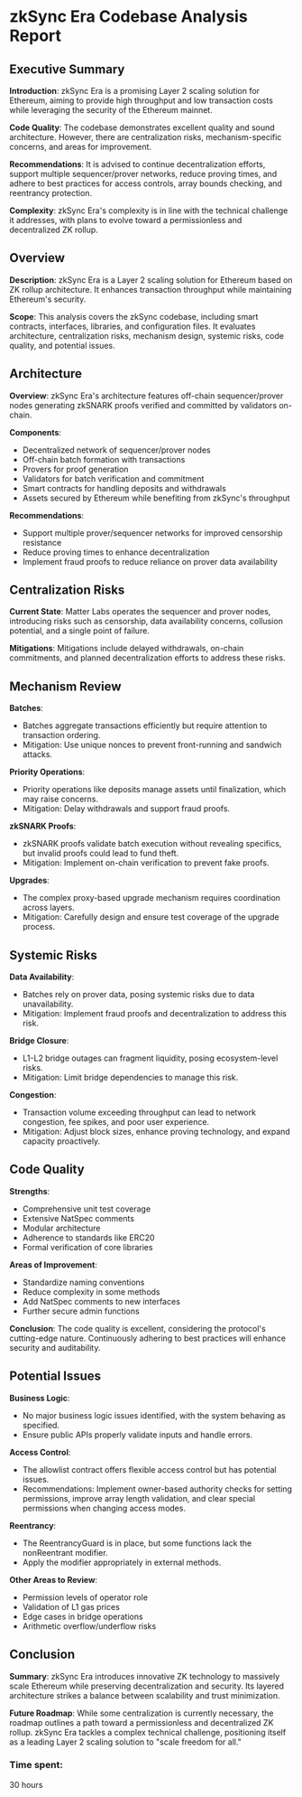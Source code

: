 # zkSync Era Codebase Analysis Report

## Executive Summary

**Introduction**: zkSync Era is a promising Layer 2 scaling solution for Ethereum, aiming to provide high throughput and low transaction costs while leveraging the security of the Ethereum mainnet.

**Code Quality**: The codebase demonstrates excellent quality and sound architecture. However, there are centralization risks, mechanism-specific concerns, and areas for improvement.

**Recommendations**: It is advised to continue decentralization efforts, support multiple sequencer/prover networks, reduce proving times, and adhere to best practices for access controls, array bounds checking, and reentrancy protection.

**Complexity**: zkSync Era's complexity is in line with the technical challenge it addresses, with plans to evolve toward a permissionless and decentralized ZK rollup.

## Overview

**Description**: zkSync Era is a Layer 2 scaling solution for Ethereum based on ZK rollup architecture. It enhances transaction throughput while maintaining Ethereum's security.

**Scope**: This analysis covers the zkSync codebase, including smart contracts, interfaces, libraries, and configuration files. It evaluates architecture, centralization risks, mechanism design, systemic risks, code quality, and potential issues.

## Architecture

**Overview**: zkSync Era's architecture features off-chain sequencer/prover nodes generating zkSNARK proofs verified and committed by validators on-chain.

**Components**:
- Decentralized network of sequencer/prover nodes
- Off-chain batch formation with transactions
- Provers for proof generation
- Validators for batch verification and commitment
- Smart contracts for handling deposits and withdrawals
- Assets secured by Ethereum while benefiting from zkSync's throughput

**Recommendations**:
- Support multiple prover/sequencer networks for improved censorship resistance
- Reduce proving times to enhance decentralization
- Implement fraud proofs to reduce reliance on prover data availability

## Centralization Risks

**Current State**: Matter Labs operates the sequencer and prover nodes, introducing risks such as censorship, data availability concerns, collusion potential, and a single point of failure.

**Mitigations**: Mitigations include delayed withdrawals, on-chain commitments, and planned decentralization efforts to address these risks.

## Mechanism Review

**Batches**:
- Batches aggregate transactions efficiently but require attention to transaction ordering.
- Mitigation: Use unique nonces to prevent front-running and sandwich attacks.

**Priority Operations**:
- Priority operations like deposits manage assets until finalization, which may raise concerns.
- Mitigation: Delay withdrawals and support fraud proofs.

**zkSNARK Proofs**:
- zkSNARK proofs validate batch execution without revealing specifics, but invalid proofs could lead to fund theft.
- Mitigation: Implement on-chain verification to prevent fake proofs.

**Upgrades**:
- The complex proxy-based upgrade mechanism requires coordination across layers.
- Mitigation: Carefully design and ensure test coverage of the upgrade process.

## Systemic Risks

**Data Availability**:
- Batches rely on prover data, posing systemic risks due to data unavailability.
- Mitigation: Implement fraud proofs and decentralization to address this risk.

**Bridge Closure**:
- L1-L2 bridge outages can fragment liquidity, posing ecosystem-level risks.
- Mitigation: Limit bridge dependencies to manage this risk.

**Congestion**:
- Transaction volume exceeding throughput can lead to network congestion, fee spikes, and poor user experience.
- Mitigation: Adjust block sizes, enhance proving technology, and expand capacity proactively.

## Code Quality

**Strengths**:
- Comprehensive unit test coverage
- Extensive NatSpec comments
- Modular architecture
- Adherence to standards like ERC20
- Formal verification of core libraries

**Areas of Improvement**:
- Standardize naming conventions
- Reduce complexity in some methods
- Add NatSpec comments to new interfaces
- Further secure admin functions

**Conclusion**: The code quality is excellent, considering the protocol's cutting-edge nature. Continuously adhering to best practices will enhance security and auditability.

## Potential Issues

**Business Logic**:
- No major business logic issues identified, with the system behaving as specified.
- Ensure public APIs properly validate inputs and handle errors.

**Access Control**:
- The allowlist contract offers flexible access control but has potential issues.
- Recommendations: Implement owner-based authority checks for setting permissions, improve array length validation, and clear special permissions when changing access modes.

**Reentrancy**:
- The ReentrancyGuard is in place, but some functions lack the nonReentrant modifier.
- Apply the modifier appropriately in external methods.

**Other Areas to Review**:
- Permission levels of operator role
- Validation of L1 gas prices
- Edge cases in bridge operations
- Arithmetic overflow/underflow risks

## Conclusion

**Summary**: zkSync Era introduces innovative ZK technology to massively scale Ethereum while preserving decentralization and security. Its layered architecture strikes a balance between scalability and trust minimization.

**Future Roadmap**: While some centralization is currently necessary, the roadmap outlines a path toward a permissionless and decentralized ZK rollup. zkSync Era tackles a complex technical challenge, positioning itself as a leading Layer 2 scaling solution to "scale freedom for all."

### Time spent:
30 hours